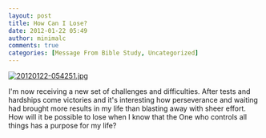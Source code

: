 ```yaml
---
layout: post
title: How Can I Lose?
date: 2012-01-22 05:49
author: minimalc
comments: true
categories: [Message From Bible Study, Uncategorized]
---
```

<a href="http://minimalchanges.com/blog/wp-content/uploads/2012/01/20120122-054251.jpg"><img src="http://minimalchanges.com/blog/wp-content/uploads/2012/01/20120122-054251.jpg" alt="20120122-054251.jpg" class="alignnone size-full" /></a>

I'm now receiving a new set of challenges and difficulties. After tests and hardships come victories and it's interesting how perseverance and waiting had brought more results in my life than blasting away with sheer effort.    How will it be possible to lose when I know that the One who controls all things has a purpose for my life?
